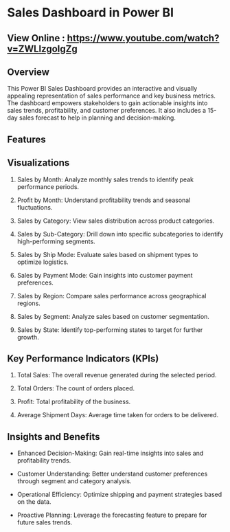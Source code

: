 # Sales Dashboard in Power BI

## View Online : https://www.youtube.com/watch?v=ZWLlzgoIgZg

## Overview
This Power BI Sales Dashboard provides an interactive and visually appealing representation of sales performance and key business metrics. The dashboard empowers stakeholders to gain actionable insights into sales trends, profitability, and customer preferences. It also includes a 15-day sales forecast to help in planning and decision-making.

## Features
## Visualizations
1. Sales by Month: Analyze monthly sales trends to identify peak performance periods.

2. Profit by Month: Understand profitability trends and seasonal fluctuations.

3. Sales by Category: View sales distribution across product categories.

4. Sales by Sub-Category: Drill down into specific subcategories to identify high-performing segments.

5. Sales by Ship Mode: Evaluate sales based on shipment types to optimize logistics.

6. Sales by Payment Mode: Gain insights into customer payment preferences.

7. Sales by Region: Compare sales performance across geographical regions.

8. Sales by Segment: Analyze sales based on customer segmentation.

9. Sales by State: Identify top-performing states to target for further growth.

## Key Performance Indicators (KPIs)
1. Total Sales: The overall revenue generated during the selected period.

2. Total Orders: The count of orders placed.

3. Profit: Total profitability of the business.

4. Average Shipment Days: Average time taken for orders to be delivered.

## Insights and Benefits

- Enhanced Decision-Making: Gain real-time insights into sales and profitability trends.

- Customer Understanding: Better understand customer preferences through segment and category analysis.

- Operational Efficiency: Optimize shipping and payment strategies based on the data.

- Proactive Planning: Leverage the forecasting feature to prepare for future sales trends.
